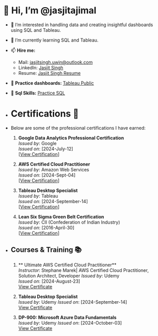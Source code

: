    # 👋 Hi, I’m @jasjitajimal

- 👀 I’m interested in handling data and creating insightful dashboards using SQL and Tableau.
- 🌱 I’m currently learning SQL and Tableau.

- 📫 **Hire me:** 
  - Mail: jasjitsingh.uwin@outlook.com
  - LinkedIn: [Jasjit Singh](https://www.linkedin.com/in/jasjitajimal/)
  - Resume: [Jasjit Singh Resume](https://1drv.ms/b/s!Aj5QaL7MqxL68lgsb8G8z1zczVy4?e=chk3qd)
- 🔗 **Practice dashboards:** [Tableau Public](https://public.tableau.com/app/profile/jasjitajimal/vizzes)
- 🔗 **Sql Skills:** [Practice SQL](https://github.com/jasjitajimal/practice_sql)

- # Certifications 📜
- Below are some of the professional certifications I have earned:

  1.  **Google Data Analytics Professional Certification**  
      *Issued by*: Google  
      *Issued on*: [2024-July-12]  
      [[View Certification](https://www.coursera.org/account/accomplishments/specialization/S9EMWZ75VZUA)]

  2. **AWS Certified Cloud Practitioner**  
     *Issued by*: Amazon Web Services  
     *Issued on*: [2024-Sept-04]  
     [[View Certification](https://cp.certmetrics.com/amazon/en/public/verify/credential/8b4fb516c2c74b0bafbe09f644a95dbf)]

  3. **Tableau Desktop Specialist**  
     *Issued by*: Tableau  
     *Issued on*: [2024-September-14]  
     [[View Certification](https://1drv.ms/b/s!Aj5QaL7MqxL6gZ4aDVqDpJLCN2Gj-g?e=okqhWg)]

  4. **Lean Six Sigma Green Belt Certification**  
     *Issued by*: CII (Confederation of Indian Industry)  
     *Issued on*: [2016-April-30]  
     [[View Certification](https://1drv.ms/b/s!Aj5QaL7MqxL6gZgjU8g_MpGLZAog8Q?e=XcZ2Qj)]

- ## Courses & Training 📚
  1. ** Ultimate AWS Certified Cloud Practitioner**  
   *Instructor*: Stephane Marek| AWS Certified Cloud Practitioner, Solution Architect, Developer
   *Issued by*: Udemy  
   *Issued on*: [2024-August-23]  
   [View Certificate](https://1drv.ms/b/s!Aj5QaL7MqxL6gZwaNrRoGzzXjvez8A?e=7d1Ta1)  

  2. **Tableau Desktop Specialist**  
   *Issued by*: Udemy 
   *Issued on*: [2024-September-14]  
   [View Certificate](https://1drv.ms/b/s!Aj5QaL7MqxL6gZ4E76hhSHM5sK8ztg?e=jSCchU)

  3. **DP-900: Microsoft Azure Data Fundamentals**  
   *Issued by*: Udemy
   *Issued on*: [2024-October-03]  
   [View Certificate](https://1drv.ms/b/s!Aj5QaL7MqxL6gZ8gjhZtsfVrYIzU9w?e=qYQJ7F)

